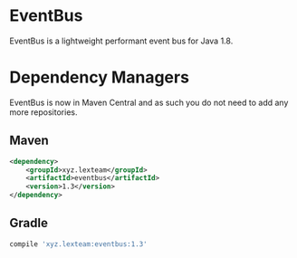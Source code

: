 EventBus
========

EventBus is a lightweight performant event bus for Java 1.8.

# Dependency Managers

EventBus is now in Maven Central and as such you do not need to add any more repositories.

## Maven
```xml
<dependency>
    <groupId>xyz.lexteam</groupId>
    <artifactId>eventbus</artifactId>
    <version>1.3</version>
</dependency>
```

## Gradle
```gradle
compile 'xyz.lexteam:eventbus:1.3'
```
